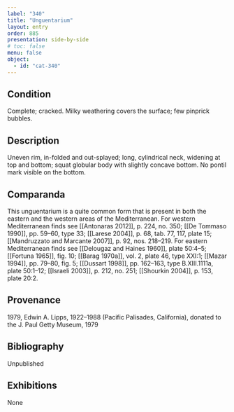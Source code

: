 ```yaml
---
label: "340"
title: "Unguentarium"
layout: entry
order: 885
presentation: side-by-side
# toc: false
menu: false
object:
  - id: "cat-340"
---
```


## Condition

Complete; cracked. Milky weathering covers the surface; few pinprick bubbles.

## Description

Uneven rim, in-folded and out-splayed; long, cylindrical neck, widening at top and bottom; squat globular body with slightly concave bottom. No pontil mark visible on the bottom.

## Comparanda

This unguentarium is a quite common form that is present in both the eastern and the western areas of the Mediterranean. For western Mediterranean finds see [[Antonaras 2012]], p. 224, no. 350; [[De Tommaso 1990]], pp. 59–60, type 33; [[Larese 2004]], p. 68, tab. 77, 117, plate 15; [[Mandruzzato and Marcante 2007]], p. 92, nos. 218–219. For eastern Mediterranean finds see [[Delougaz and Haines 1960]], plate 50:4–5; [[Fortuna 1965]], fig. 10; [[Barag 1970a]], vol. 2, plate 46, type XXI:1; [[Mazar 1994]], pp. 79–80, fig. 5; [[Dussart 1998]], pp. 162–163, type B.XIII.1111a, plate 50:1–12; [[Israeli 2003]], p. 212, no. 251; [[Shourkin 2004]], p. 153, plate 20:2.

## Provenance

1979, Edwin A. Lipps, 1922–1988 (Pacific Palisades, California), donated to the J. Paul Getty Museum, 1979

## Bibliography

Unpublished

## Exhibitions

None